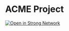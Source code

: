 # ACME Project

[![Open in Strong Network](https://strong.network/assets/images/quickstart/quickstart_button_blue.png)](https://demo.strong.network/project/399991536570222/quickstart/590350106902872)